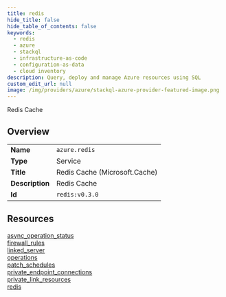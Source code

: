 ```yaml
---
title: redis
hide_title: false
hide_table_of_contents: false
keywords:
  - redis
  - azure
  - stackql
  - infrastructure-as-code
  - configuration-as-data
  - cloud inventory
description: Query, deploy and manage Azure resources using SQL
custom_edit_url: null
image: /img/providers/azure/stackql-azure-provider-featured-image.png
---
```

Redis Cache  
    

## Overview
<table><tbody>
<tr><td><b>Name</b></td><td><code>azure.redis</code></td></tr>
<tr><td><b>Type</b></td><td>Service</td></tr>
<tr><td><b>Title</b></td><td>Redis Cache (Microsoft.Cache)</td></tr>
<tr><td><b>Description</b></td><td>Redis Cache</td></tr>
<tr><td><b>Id</b></td><td><code>redis:v0.3.0</code></td></tr>
</tbody></table>

## Resources
<div class="row">
<div class="providerDocColumn">
<a href="/providers/azure/redis/async_operation_status/">async_operation_status</a><br />
<a href="/providers/azure/redis/firewall_rules/">firewall_rules</a><br />
<a href="/providers/azure/redis/linked_server/">linked_server</a><br />
<a href="/providers/azure/redis/operations/">operations</a><br />
</div>
<div class="providerDocColumn">
<a href="/providers/azure/redis/patch_schedules/">patch_schedules</a><br />
<a href="/providers/azure/redis/private_endpoint_connections/">private_endpoint_connections</a><br />
<a href="/providers/azure/redis/private_link_resources/">private_link_resources</a><br />
<a href="/providers/azure/redis/redis/">redis</a><br />
</div>
</div>
